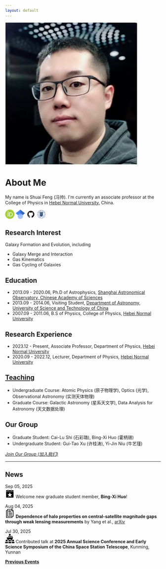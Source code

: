 ```yaml
---
layout: default
---
```


<img class="profile-picture" src="./image/sfeng.png">

# About Me

My name is Shuai Feng (冯帅). I'm currently an associate professor at the College of Physics in [Hebei Normal University](http://www.hebtu.edu.cn/), China. 

[<img src="/image/orcid.png" alt="orcid" title="orcid" style="width:30px;height:30px;">](https://orcid.org/0000-0002-9767-9237) [<img src="/image/Google_Scholar_logo.svg" alt="google scholar" title="google scholar" style="width:30px;height:30px;">](https://scholar.google.com/citations?user=2BSBFeQAAAAJ&hl=zh-CN) [<img src="/image/GitHub-Mark.png" alt="GitHub" title="GitHub" style="width:30px;height:30px;">](https://github.com/fengshuai0210) [<img src="/image/hebtu_logo.gif" alt="Hebtu" title="Personal Page @ Hebei Normal University (学校个人页面)" style="width:30px;height:30px;">](https://phys.hebtu.edu.cn/a/2023/12/06/E9CCF3F55EAE4C1A9A01707EC828CBB9.html)

## Research Interest

Galaxy Formation and Evolution, including
* Galaxy Merge and Interaction
* Gas Kinematics
* Gas Cycling of Galaxies

## Education

* 2013.09 - 2020.06, Ph.D of Astrophysics, [Shanghai Astronomical Observatory, Chinese Academy of Sciences](http://www.shao.ac.cn/)
* 2013.09 - 2014.06, Visiting Student, [Department of Astronomy, University of Science and Technology of China](https://astro.ustc.edu.cn/)
* 2007.09 - 2011.06, B.S of Physics, College of Physics, [Hebei Normal University](http://www.hebtu.edu.cn/)

## Research Experience

* 2023.12 - Present, Associate Professor, Department of Physics, [Hebei Normal University](http://www.hebtu.edu.cn/)
* 2020.09 - 2022.12, Lecturer, Department of Physics, [Hebei Normal University](http://www.hebtu.edu.cn/)

## [Teaching](./teaching/)

* Undergraduate Course: Atomic Physics (原子物理学), Optics (光学), Observational Astronomy (实测天体物理)
* Graduate Course: Galactic Astronomy (星系天文学), Data Analysis for Astronomy (天文数据处理)

## Our Group

* Graduate Student: Cai-Lu Shi (石彩璐), Bing-Xi Huo (霍柄锡)
* Undergraduate Student: Gui-Tao Xu (许桂涛), Yi-Jin Niu (牛艺瑾)

*[Join Our Group (加入我们)](./group/)*

----
## News

Sep 05, 2025\
<img src="/image/event-icon.png" style="width:30px;height:30px;"> Welcome new graduate student member, **Bing-Xi Huo**!

Aug 04, 2025\
<img src="/image/paper-icon.png" style="width:30px;height:30px;"> **Dependence of halo properties on central-satellite magnitude gaps through weak lensing measurements** by Yang et al., [arXiv](https://arxiv.org/abs/2508.00667)

Jul 30, 2025\
<img src="/image/talk-icon.png" style="width:30px;height:30px;"> Contributed talk at **2025 Annual Science Conference and Early Science Symposium of the China Space Station Telescope**, Kunming, Yunnan

**[Previous Events](./events)**
